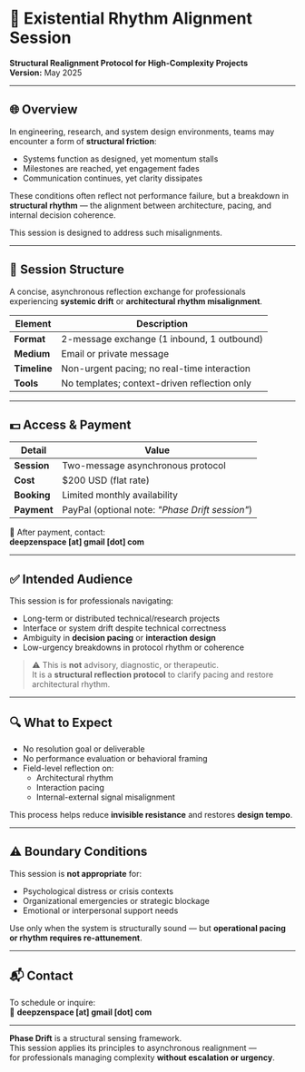 # 🧭 Existential Rhythm Alignment Session  
**Structural Realignment Protocol for High-Complexity Projects**  
**Version:** May 2025

---

## 🌐 Overview

In engineering, research, and system design environments, teams may encounter a form of **structural friction**:

- Systems function as designed, yet momentum stalls  
- Milestones are reached, yet engagement fades  
- Communication continues, yet clarity dissipates

These conditions often reflect not performance failure, but a breakdown in **structural rhythm** — the alignment between architecture, pacing, and internal decision coherence.

This session is designed to address such misalignments.

---

## 🎯 Session Structure

A concise, asynchronous reflection exchange for professionals experiencing **systemic drift** or **architectural rhythm misalignment**.

| Element       | Description                                  |
|---------------|----------------------------------------------|
| **Format**    | 2-message exchange (1 inbound, 1 outbound)   |
| **Medium**    | Email or private message                     |
| **Timeline**  | Non-urgent pacing; no real-time interaction  |
| **Tools**     | No templates; context-driven reflection only |

---

## 💵 Access & Payment

| Detail        | Value                                  |
|---------------|-----------------------------------------|
| **Session**   | Two-message asynchronous protocol       |
| **Cost**      | $200 USD (flat rate)                   |
| **Booking**   | Limited monthly availability            |
| **Payment**   | PayPal (optional note: *"Phase Drift session"*) |

📩 After payment, contact:  
**deepzenspace [at] gmail [dot] com**

---

## ✅ Intended Audience

This session is for professionals navigating:

- Long-term or distributed technical/research projects  
- Interface or system drift despite technical correctness  
- Ambiguity in **decision pacing** or **interaction design**  
- Low-urgency breakdowns in protocol rhythm or coherence

> ⚠️ This is **not** advisory, diagnostic, or therapeutic.  
> It is a **structural reflection protocol** to clarify pacing and restore architectural rhythm.

---

## 🔍 What to Expect

- No resolution goal or deliverable  
- No performance evaluation or behavioral framing  
- Field-level reflection on:  
  - Architectural rhythm  
  - Interaction pacing  
  - Internal-external signal misalignment

This process helps reduce **invisible resistance** and restores **design tempo**.

---

## ⚠️ Boundary Conditions

This session is **not appropriate** for:

- Psychological distress or crisis contexts  
- Organizational emergencies or strategic blockage  
- Emotional or interpersonal support needs

Use only when the system is structurally sound — but **operational pacing or rhythm requires re-attunement**.

---

## 📬 Contact

To schedule or inquire:  
📩 **deepzenspace [at] gmail [dot] com**

---

**Phase Drift** is a structural sensing framework.  
This session applies its principles to asynchronous realignment —  
for professionals managing complexity **without escalation or urgency**.
